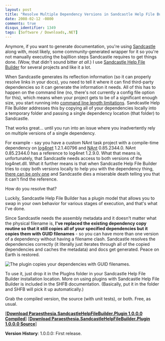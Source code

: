 ```yaml
---
layout: post
title: "Resolve Multiple Dependency Versions in Sandcastle Help File Builder"
date: 2008-02-12 -0800
comments: true
disqus_identifier: 1349
tags: [Software / Downloads,.NET]
---
```

Anymore, if you want to generate documentation, you're using
[Sandcastle](http://blogs.msdn.com/sandcastle/default.aspx) along with,
most likely, some community-generated wrapper for it so you're not
manually executing the bajillion steps Sandcastle requires to get things
done. (Wow, that didn't sound bitter *at all*.) I use [Sandcastle Help
File Builder](http://www.codeplex.com/SHFB) for several projects and
like it a lot.

When Sandcastle generates its reflection information (so it can properly
resolve links in your docs), you need to tell it where it can find
third-party dependencies so it can generate the information it needs.
All of this has to happen on the command line (no, there's not currently
a config file option for this), which means when your project gets to be
of a significant enough size, you start running into [command line
length limitations](http://support.microsoft.com/kb/830473). Sandcastle
Help File Builder addresses this by copying all of your dependencies
locally into a temporary folder and passing a single dependency location
(that folder) to Sandcastle.

That works great... until you run into an issue where you inadvertently
rely on multiple versions of a single dependency.

For example - say you have a custom NAnt task project with
a compile-time dependency on
[log4net](http://logging.apache.org/log4net/) 1.2.1.40796 and
[NAnt](http://nant.sourceforge.net/) 0.85.2344.0. NAnt 0.85.2344.0 has a
reference to log4net 1.2.9.0. What that means is, unfortunately, that
Sandcastle needs access to both versions of the log4net.dll. What it
further means is that when Sandcastle Help File Builder tries to copy
both versions locally to help you with the dependency thing, [there can
be only one](http://www.imdb.com/title/tt0091203/) and Sandcastle dies a
miserable death telling you that it can't find the reference.

How do you resolve that?

Luckily, Sandcastle Help File Builder has a plugin model that allows you
to swap in your own behavior for various stages of execution, and that's
what I've done.

Since Sandcastle needs the assembly metadata and it doesn't matter what
the physical filename is, **I've replaced the existing dependency copy
routine so that it still copies all of your specified dependencies but
it copies them with GUID filenames** - so you can have more than one
version of a dependency without having a filename clash. Sandcastle
resolves the dependencies correctly (it literally just iterates through
all of the copied dependencies and caches the metadata) and docs get
generated. Peace on Earth is restored.

![The plugin copies your dependencies with GUID
filenames.](https://hyqi8g.dm2301.livefilestore.com/y2pid4YbR3g0zMKSyrEVhBsxixJnt1ubjw85uKG7qalwKy8bdJ_WyuQrE0geGa0jH609kFJhj_AD7h185KxKleSCLp4kqKyCvMTSWXw-2xtXaw/20080212shfbguidplugin.png?psid=1)

To use it, just drop it in the PlugIns folder in your Sandcastle Help
File Builder installation location. More on using plugins with
Sandcastle Help File Builder is included in the SHFB documentation.
(Basically, put it in the folder and SHFB will pick it up
automatically.)

Grab the compiled version, the source (with unit tests), or both. Free,
as usual.

[**[Download Paraesthesia.SandcastleHelpFileBuilder.Plugin 1.0.0.0
Compiled](https://onedrive.live.com/redir?resid=C2CB832A5EC9B707!45033&authkey=!AGc4PLOktrQ0qt0&ithint=file%2c.zip)**]
 [**[Download Paraesthesia.SandcastleHelpFileBuilder.Plugin 1.0.0.0
Source](https://onedrive.live.com/redir?resid=C2CB832A5EC9B707!45032&authkey=!AKXWxpuD0QUVgzM&ithint=file%2c.zip)**]

**Version History**:
 1.0.0.0: First release.


